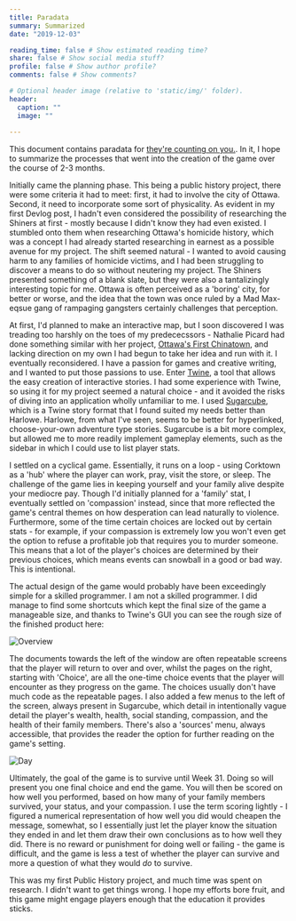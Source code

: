 ```yaml
---
title: Paradata
summary: Summarized
date: "2019-12-03"

reading_time: false # Show estimated reading time?
share: false # Show social media stuff?
profile: false # Show author profile?
comments: false # Show comments?

# Optional header image (relative to 'static/img/' folder).
header:
  caption: ""
  image: ""
 
---  
```


This document contains paradata for [they're counting on you.](https://nickmcneilly.github.io/shinersgame/). In it, I hope to summarize the processes that went into the creation of the game over the course of 2-3 months.

Initially came the planning phase. This being a public history project, there were some criteria it had to meet: first, it had to involve the city of Ottawa. Second, it need to incorporate some sort of physicality. As evident in my first Devlog post, I hadn't even considered the possibility of researching the Shiners at first - mostly because I didn't know they had even existed. I stumbled onto them when researching Ottawa's homicide history, which was a concept I had already started researching in earnest as a possible avenue for my project. The shift seemed natural - I wanted to avoid causing harm to any families of homicide victims, and I had been struggling to discover a means to do so without neutering my project. The Shiners presented something of a blank slate, but they were also a tantalizingly interesting topic for me. Ottawa is often perceived as a 'boring' city, for better or worse, and the idea that the town was once ruled by a Mad Max-eqsue gang of rampaging gangsters certainly challenges that perception.

At first, I'd planned to make an interactive map, but I soon discovered I was treading too harshly on the toes of my predececssors - Nathalie Picard had done something similar with her project, [Ottawa's First Chinatown](https://nathpicard.github.io/Old-Chinatown-Ottawa/), and lacking direction on my own I had begun to take her idea and run with it. I eventually reconsidered. I have a passion for games and creative writing, and I wanted to put those passions to use. Enter [Twine](https://twinery.org/), a tool that allows the easy creation of interactive stories. I had some experience with Twine, 
so using it for my project seemed a natural choice - and it avoided the risks of diving into an application wholly unfamiliar to me. I used [Sugarcube](https://www.motoslave.net/sugarcube/2/docs/), which is a Twine story format that I found suited my needs better than Harlowe. Harlowe, from what I've seen, seems to be better for hyperlinked, choose-your-own adventure type stories. Sugarcube is a bit more complex, but allowed me to more readily implement gameplay elements, such as the sidebar in which I could use to list player stats.

I settled on a cyclical game. Essentially, it runs on a loop - using Corktown as a 'hub' where the player can work, pray, visit the store, or sleep. The challenge of the game lies in keeping yourself and your family alive despite your mediocre pay. Though I'd initially planned for a 'family' stat, I eventually settled on 'compassion' instead, since that more reflected the game's central themes on how desperation can lead naturally to violence. Furthermore, some of the time certain choices are locked out by certain stats - for example, if your compassion is extremely low you won't even get the option to refuse a profitable job that requires you to murder someone. This means that a lot of the player's choices are determined by their previous choices, which means events can snowball in a good or bad way. This is intentional.

The actual design of the game would probably have been exceedingly simple for a skilled programmer. I am not a skilled programmer. I did manage to find some shortcuts which kept the final size of the game a manageable size, and thanks to Twine's GUI you can see the rough size of the finished product here:

![Overview](/img/Devlog8.PNG)

The documents towards the left of the window are often repeatable screens that the player will return to over and over, whilst the pages on the right, starting with 'Choice', are all the one-time choice events that the player will encounter as they progress on the game. The choices usually don't have much code as the repeatable pages. I also added a few menus to the left of the screen, always present in Sugarcube, which detail in intentionally vague detail the player's wealth, health, social standing, compassion, and the health of their family members. There's also a 'sources' menu, always accessible, that provides the reader the option for further reading on the game's setting.

![Day](/img/DayLoop.PNG)

Ultimately, the goal of the game is to survive until Week 31. Doing so will present you one final choice and end the game. You will then be scored on how well you performed, based on how many of your family members survived, your status, and your compassion. I use the term scoring lightly - I figured a numerical representation of how well you did would cheapen the message, somewhat, so I essentially just let the player know the situation they ended in and let them draw their own conclusions as to how well they did. There is no reward or punishment for doing well or failing - the game is difficult, and the game is less a test of whether the player can survive and more a question of what they would *do* to survive. 

This was my first Public History project, and much time was spent on research. I didn't want to get things wrong. I hope my efforts bore fruit, and this game might engage players enough that the education it provides sticks.

